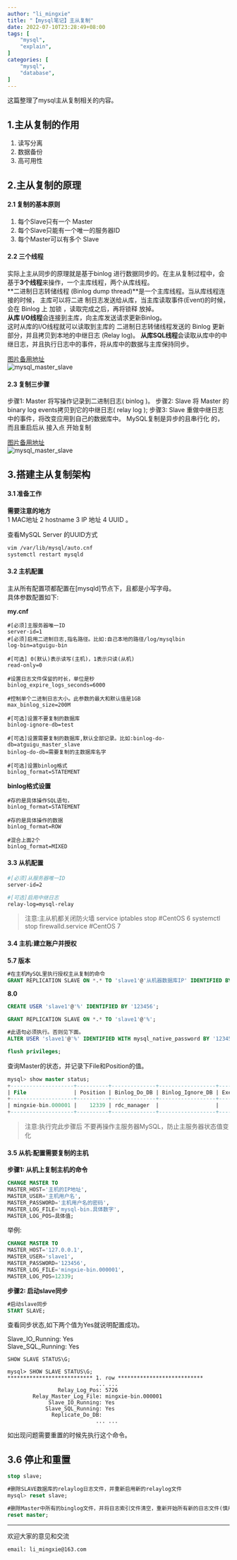 ```yaml
---
author: "li_mingxie"
title: "【mysql笔记】主从复制"
date: 2022-07-10T23:28:49+08:00
tags: [
    "mysql",
    "explain",
]
categories: [
    "mysql",
    "database",
]
---
```


这篇整理了mysql主从复制相关的内容。   <!--more-->  

## 1.主从复制的作用

1. 读写分离
2. 数据备份
3. 高可用性

## 2.主从复制的原理

#### 2.1 复制的基本原则

1. 每个Slave只有一个 Master
2. 每个Slave只能有一个唯一的服务器ID
3. 每个Master可以有多个 Slave

#### 2.2 三个线程

实际上主从同步的原理就是基于binlog 进行数据同步的。在主从复制过程中，会基于**3个线程**来操作，一个主库线程，两个从库线程。  
**二进制日志转储线程 (Binlog dump thread)**是一个主库线程。当从库线程连接的时候，
主库可以将二进 制日志发送给从库，当主库读取事件(Event)的时候，会在 Binlog 上 加锁 ，读取完成之后，再将锁释 放掉。  
**从库 I/O线程**会连接到主库，向主库发送请求更新Binlog。  
这时从库的I/O线程就可以读取到主库的 二进制日志转储线程发送的 Binlog 更新部分，并且拷贝到本地的中继日志 (Relay log)。
**从库SQL线程**会读取从库中的中继日志，并且执行日志中的事件，将从库中的数据与主库保持同步。

[图片备用地址](https://limingxie.github.io/images/database/mysql/master_slave2.png)  
![mysql_master_slave](https://mingxie-blog.oss-cn-beijing.aliyuncs.com/image/database/mysql/master_slave2.png?x-oss-process=image/resize,w_700,m_lfit)

#### 2.3 复制三步骤

步骤1: Master 将写操作记录到二进制日志( binlog )。
步骤2: Slave 将 Master 的binary log events拷贝到它的中继日志( relay log );
步骤3: Slave 重做中继日志中的事件，将改变应用到自己的数据库中。 MySQL复制是异步的且串行化 的，而且重启后从 接入点 开始复制

[图片备用地址](https://limingxie.github.io/images/database/mysql/master_slave1.png)  
![mysql_master_slave](https://mingxie-blog.oss-cn-beijing.aliyuncs.com/image/database/mysql/master_slave1.png?x-oss-process=image/resize,w_700,m_lfit)

## 3.搭建主从复制架构

#### 3.1 准备工作

**需要注意的地方**  
1 MAC地址 2 hostname 3 IP 地址 4 UUID 。  

查看MySQL Server 的UUID方式

```bash
vim /var/lib/mysql/auto.cnf
systemctl restart mysqld
```

#### 3.2 主机配置

主从所有配置项都配置在[mysqld]节点下，且都是小写字母。  
具体参数配置如下:

**my.cnf**  

```
#[必须]主服务器唯一ID 
server-id=1
#[必须]启用二进制日志,指名路径。比如:自己本地的路径/log/mysqlbin 
log-bin=atguigu-bin

#[可选] 0(默认)表示读写(主机)，1表示只读(从机) 
read-only=0

#设置日志文件保留的时长，单位是秒 
binlog_expire_logs_seconds=6000

#控制单个二进制日志大小。此参数的最大和默认值是1GB 
max_binlog_size=200M

#[可选]设置不要复制的数据库 
binlog-ignore-db=test

#[可选]设置需要复制的数据库,默认全部记录。比如:binlog-do-db=atguigu_master_slave 
binlog-do-db=需要复制的主数据库名字

#[可选]设置binlog格式 
binlog_format=STATEMENT
```

**binlog格式设置**  

```
#存的是具体操作SQL语句，
binlog_format=STATEMENT 

#存的是具体操作的数据
binlog_format=ROW

#混合上面2个
binlog_format=MIXED
```

#### 3.3 从机配置

```bash
#[必须]从服务器唯一ID 
server-id=2

#[可选]启用中继日志 
relay-log=mysql-relay
```

> 注意:主从机都关闭防火墙
> service iptables stop #CentOS 6
> systemctl stop firewalld.service #CentOS 7

#### 3.4 主机:建立账户并授权

**5.7 版本**  

```sql
#在主机MySQL里执行授权主从复制的命令
GRANT REPLICATION SLAVE ON *.* TO 'slave1'@'从机器数据库IP' IDENTIFIED BY 'abc123';
```

**8.0**  

```sql
CREATE USER 'slave1'@'%' IDENTIFIED BY '123456';

GRANT REPLICATION SLAVE ON *.* TO 'slave1'@'%';

#此语句必须执行。否则见下面。
ALTER USER 'slave1'@'%' IDENTIFIED WITH mysql_native_password BY '123456';

flush privileges;
```

查询Master的状态，并记录下File和Position的值。

```sql
mysql> show master status;
+--------------------+----------+--------------+------------------+-------------------+
| File               | Position | Binlog_Do_DB | Binlog_Ignore_DB | Executed_Gtid_Set |
+--------------------+----------+--------------+------------------+-------------------+
| mingxie-bin.000001 |    12339 | rdc_manager  |                  |                   |
+--------------------+----------+--------------+------------------+-------------------+
```

>注意:执行完此步骤后 不要再操作主服务器MySQL，防止主服务器状态值变化

#### 3.5 从机:配置需要复制的主机

**步骤1: 从机上复制主机的命令**  

```sql
CHANGE MASTER TO
MASTER_HOST='主机的IP地址', 
MASTER_USER='主机用户名', 
MASTER_PASSWORD='主机用户名的密码', 
MASTER_LOG_FILE='mysql-bin.具体数字', 
MASTER_LOG_POS=具体值;
```

举例:

```sql
CHANGE MASTER TO
MASTER_HOST='127.0.0.1',
MASTER_USER='slave1',
MASTER_PASSWORD='123456',
MASTER_LOG_FILE='mingxie-bin.000001',
MASTER_LOG_POS=12339;
```

**步骤2: 启动slave同步**  

```sql
#启动slave同步 
START SLAVE;
```

查看同步状态,如下两个值为Yes就说明配置成功。  

Slave_IO_Running: Yes  
Slave_SQL_Running: Yes  

```
SHOW SLAVE STATUS\G;

mysql> SHOW SLAVE STATUS\G;
*************************** 1. row ***************************
                            ... ...
                Relay_Log_Pos: 5726
        Relay_Master_Log_File: mingxie-bin.000001
             Slave_IO_Running: Yes
            Slave_SQL_Running: Yes
              Replicate_Do_DB:
                            ... ...
```

如出现问题需要重置的时候先执行这个命令。  

## 3.6 停止和重置

```sql
stop slave;

#删除SLAVE数据库的relaylog日志文件，并重新启用新的relaylog文件
mysql> reset slave;

#删除Master中所有的binglog文件，并将日志索引文件清空，重新开始所有新的日志文件(慎用)
reset master; 
```

----------------------------------------------

欢迎大家的意见和交流

`email: li_mingxie@163.com`
